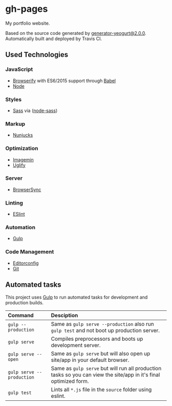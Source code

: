 # gh-pages
My portfolio website.

Based on the source code generated by
[generator-yeogurt@2.0.0](https://github.com/larsonjj/generator-yeogurt).
Automatically built and deployed by Travis CI.

## Used Technologies
### JavaScript
- [Browserify](http://browserify.org/) with ES6/2015 support through [Babel](https://babeljs.io/)
- [Node](https://nodejs.org/)

### Styles
- [Sass](http://sass-lang.com/) via ([node-sass](https://github.com/sass/node-sass))

### Markup
- [Nunjucks](https://mozilla.github.io/nunjucks/)

### Optimization
- [Imagemin](https://github.com/imagemin/imagemin)
- [Uglify](https://github.com/mishoo/UglifyJS)

### Server
- [BrowserSync](http://www.browsersync.io/)

### Linting
- [ESlint](http://eslint.org/)

### Automation
- [Gulp](http://gulpjs.com)

### Code Management
- [Editorconfig](http://editorconfig.org/)
- [Git](https://git-scm.com/)

## Automated tasks
This project uses [Gulp](http://gulpjs.com) to run automated tasks for development and production builds.

|Command|Desciption|
|:---|:---|
|`gulp --production`|Same as `gulp serve --production` also run `gulp test` and  not boot up production server.|
|`gulp serve`|Compiles preprocessors and boots up development server.|
|`gulp serve --open`|Same as `gulp serve` but will also open up site/app in your default browser.|
|`gulp serve --production`|Same as `gulp serve` but will run all production tasks so you can view the site/app in it's final optimized form.|
|`gulp test`|Lints all `*.js` file in the `source` folder using eslint.|
